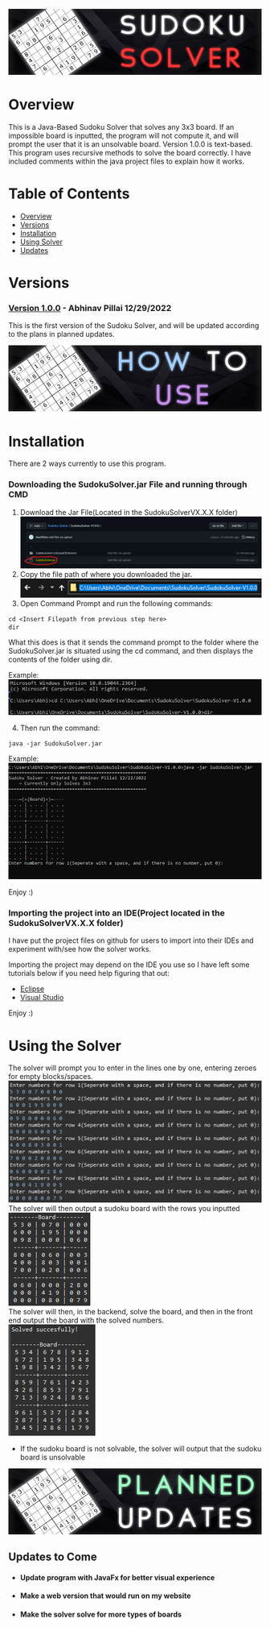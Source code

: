 ![alt text](https://github.com/NavPilDev/Sudoku-Solver/blob/main/SudokuSolverBanners/SudokuSolverBanner.jpg?raw=true)

# Overview <a name="Overview"></a>
This is a Java-Based Sudoku Solver that solves any 3x3 board. If an impossible board is inputted, the program will not compute it, and will prompt the user that it is an unsolvable board. Version 1.0.0 is text-based. This program uses recursive methods to solve the board correctly. I have included comments within the java project files to explain how it works.

# Table of Contents
* [Overview](https://github.com/NavPilDev/Sudoku-Solver/edit/main/README.md#overview-)
* [Versions](https://github.com/NavPilDev/Sudoku-Solver/edit/main/README.md#versions-)
* [Installation](https://github.com/NavPilDev/Sudoku-Solver/edit/main/README.md#installation-)
* [Using Solver](https://github.com/NavPilDev/Sudoku-Solver/edit/main/README.md#using-the-solver)
* [Updates](https://github.com/NavPilDev/Sudoku-Solver/edit/main/README.md#updates-to-come-)

# Versions <a name="Versions"></a>
### <ins>Version 1.0.0</ins> - Abhinav Pillai 12/29/2022 
This is the first version of the Sudoku Solver, and will be updated according to the plans in planned updates.



![alt text](https://github.com/NavPilDev/Sudoku-Solver/blob/main/SudokuSolverBanners/HowToUseBanner.jpg?raw=true)

# Installation <a name="Installation"></a>
There are 2 ways currently to use this program.

### Downloading the SudokuSolver.jar File and running through CMD
1. Download the Jar File(Located in the SudokuSolverVX.X.X folder)
![alt text](https://github.com/NavPilDev/Sudoku-Solver/blob/main/Images/SudokuSolverJar.png?raw=true)
2. Copy the file path of where you downloaded the jar. <br />
![alt text](https://github.com/NavPilDev/Sudoku-Solver/blob/main/Images/CopyFilePath.png?raw=true)
3. Open Command Prompt and run the following commands: <br />
```
cd <Insert Filepath from previous step here>
dir
```
What this does is that it sends the command prompt to the folder where the SudokuSolver.jar is situated using the cd command, and then displays the contents of the folder using dir.
<br />

Example: <br /> ![alt text](https://github.com/NavPilDev/Sudoku-Solver/blob/main/Images/CMDCDDIR.png?raw=true)

4. Then run the command:
```
java -jar SudokuSolver.jar
```

Example: <br /> ![alt text](https://github.com/NavPilDev/Sudoku-Solver/blob/main/Images/CMDJAVA.png?raw=true)

Enjoy :)

### Importing the project into an IDE(Project located in the SudokuSolverVX.X.X folder)
I have put the project files on github for users to import into their IDEs and experiment with/see how the solver works.

Importing the project may depend on the IDE you use so I have left some tutorials below if you need help figuring that out:

* [Eclipse](http://people.cs.uchicago.edu/~kaharris/10200/tutorials/eclipse/import.html)
* [Visual Studio](https://vaadin.com/docs/latest/guide/step-by-step/importing/vscode)

Enjoy :)

# Using the Solver
The solver will prompt you to enter in the lines one by one, entering zeroes for empty blocks/spaces. 
![alt text](https://github.com/NavPilDev/Sudoku-Solver/blob/main/Images/EnterRows.png) <br />
The solver will then output a sudoku board with the rows you inputted <br />
![alt text](https://github.com/NavPilDev/Sudoku-Solver/blob/main/Images/SudokuBoard.png) <br />
The solver will then, in the backend, solve the board, and then in the front end output the board with the solved numbers. <br />
![alt text](https://github.com/NavPilDev/Sudoku-Solver/blob/main/Images/SolvedSuccesfully.png) <br />
* If the sudoku board is not solvable, the solver will output that the sudoku board is unsolvable <br />


![alt text](https://github.com/NavPilDev/Sudoku-Solver/blob/main/SudokuSolverBanners/PlannedUpdates.jpg?raw=true)
## Updates to Come <a name="Updates"></a>
* #### Update program with JavaFx for better visual experience
* #### Make a web version that would run on my website
* #### Make the solver solve for more types of boards
